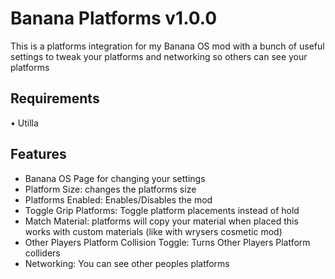# Banana Platforms v1.0.0
This is a platforms integration for my Banana OS mod with a bunch of useful settings to tweak your platforms and networking so others can see your platforms

## Requirements
• Utilla

## Features
* Banana OS Page for changing your settings
* Platform Size: changes the platforms size
* Platforms Enabled: Enables/Disables the mod
* Toggle Grip Platforms: Toggle platform placements instead of hold
* Match Material: platforms will copy your material when placed this works with custom materials (like with wrysers cosmetic mod)
* Other Players Platform Collision Toggle: Turns Other Players Platform colliders
* Networking: You can see other peoples platforms
